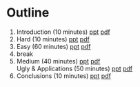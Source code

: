 # Outline

<ol>
<li>Introduction (10 minutes)
<a href="CIKM_Introduction.pptx">ppt</a>
<a href="CIKM_Introduction.pdf">pdf</a>
</li>
<li>Hard (10 minutes)
<a href="CIKM_Hard.pptx">ppt</a>
<a href="CIKM_Hard.pdf">pdf</a>
</li>
<li>Easy (60 minutes)
<a href="CIKM_Easy.pptx">ppt</a>
<a href="CIKM_Easy.pdf">pdf</a>
</li>
<li>break</li>
<li>Medium (40 minutes)
<a href="CIKM_Medium.pptx">ppt</a>
<a href="CIKM_Medium.pdf">pdf</a>
</li>Ugly & Applications (50 minutes)
<a href="CIKM_Ugly.pptx">ppt</a>
<a href="CIKM_Ugly.pdf">pdf</a>
</li>
<li>
Conclusions (10 minutes)
<a href="CIKM_Conclusions.pptx">ppt</a>
<a href="CIKM_Conclusions.pdf">pdf</a>
</li>
</ol>

